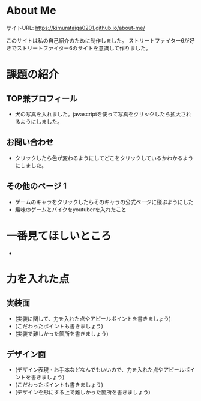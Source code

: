 # About Me 

サイトURL: https://kimurataiga0201.github.io/about-me/


このサイトは私の自己紹介のために制作しました。
ストリートファイター6が好きでストリートファイター6のサイトを意識して作りました。


# 課題の紹介

## TOP兼プロフィール

- 犬の写真を入れました。javascriptを使って写真をクリックしたら拡大されるようにしました。


## お問い合わせ

- クリックしたら色が変わるようにしてどこをクリックしているかわかるようにしました。

## その他のページ 1

- ゲームのキャラをクリックしたらそのキャラの公式ページに飛ぶようにした
- 趣味のゲームとバイクをyoutuberを入れたこと



# 一番見てほしいところ

- 
# 力を入れた点

## 実装面

- (実装に関して、力を入れた点やアピールポイントを書きましょう)
- (こだわったポイントも書きましょう)
- (実装で難しかった箇所を書きましょう)

## デザイン面

- (デザイン表現・お手本などなんでもいいので、力を入れた点やアピールポイントを書きましょう)
- (こだわったポイントも書きましょう)
- (デザインを形にする上で難しかった箇所を書きましょう)
